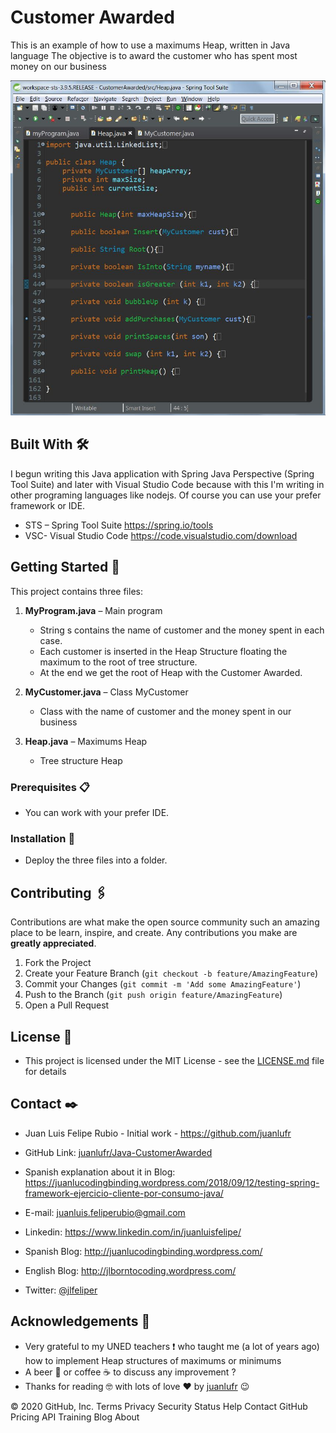 <!-- CUSTOMER AWARDED -->

# Customer Awarded

This is an example of how to use a maximums Heap, written in Java language
The objective is to award the customer who has spent most money on our business

![Image of Customer Awarded](https://github.com/juanlufr/Java-CustomerAwarded/blob/master/CA3-Heap.png)

## Built With 🛠️
I begun writing this Java application with Spring Java Perspective (Spring Tool Suite) and later with Visual Studio Code because with this I'm writing in other programing languages like nodejs.
Of course you can use your prefer framework or IDE.
* STS – Spring Tool Suite https://spring.io/tools
* VSC- Visual Studio Code https://code.visualstudio.com/download


<!-- GETTING STARTED -->
## Getting Started 🚀

This project contains three files:

1.	**MyProgram.java** – Main program
      * String s contains the name of customer and the money spent in each case.
      * Each customer is inserted in the Heap Structure floating the maximum to the root of tree structure.
      * At the end we get the root of Heap with the Customer Awarded.
  
2.	**MyCustomer.java** – Class MyCustomer 
      * Class with the name of customer and the money spent in our business
  
3.	**Heap.java** – Maximums Heap
      * Tree structure Heap


### Prerequisites 📋
* You can work with your prefer IDE. 


### Installation 🔧
* Deploy the three files into a folder.


<!-- CONTRIBUTING -->
## Contributing 🖇️

Contributions are what make the open source community such an amazing place to be learn, inspire, and create. Any contributions you make are **greatly appreciated**.

1. Fork the Project
2. Create your Feature Branch (`git checkout -b feature/AmazingFeature`)
3. Commit your Changes (`git commit -m 'Add some AmazingFeature'`)
4. Push to the Branch (`git push origin feature/AmazingFeature`)
5. Open a Pull Request



<!-- LICENSE -->
## License 📄

* This project is licensed under the MIT License - see the [LICENSE.md](https://github.com/juanlufr/Java-CustomerAwarded/blob/master/LICENSE.md) file for details

<!-- CONTACT -->
## Contact ✒️

* Juan Luis Felipe Rubio - Initial work - https://github.com/juanlufr

* GitHub Link: [juanlufr/Java-CustomerAwarded](https://github.com/juanlufr/Java-CustomerAwarded)

* Spanish explanation about it in Blog: https://juanlucodingbinding.wordpress.com/2018/09/12/testing-spring-framework-ejercicio-cliente-por-consumo-java/

* E-mail: juanluis.feliperubio@gmail.com

* Linkedin: https://www.linkedin.com/in/juanluisfelipe/

* Spanish Blog: http://juanlucodingbinding.wordpress.com/

* English Blog: http://jlborntocoding.wordpress.com/

* Twitter: [@jlfeliper](https://twitter.com/jlfeliper)



<!-- ACKNOWLEDGEMENTS -->
## Acknowledgements 🎁
* Very grateful to my UNED teachers :heavy_exclamation_mark: who taught me (a lot of years ago) how to implement Heap structures of maximums or minimums 
* A beer 🍺 or coffee ☕ to discuss any improvement ?
* Thanks for reading 🤓 with lots of love ❤️ by [juanlufr](https://github.com/juanlufr) 😉


© 2020 GitHub, Inc.
Terms
Privacy
Security
Status
Help
Contact GitHub
Pricing
API
Training
Blog
About

